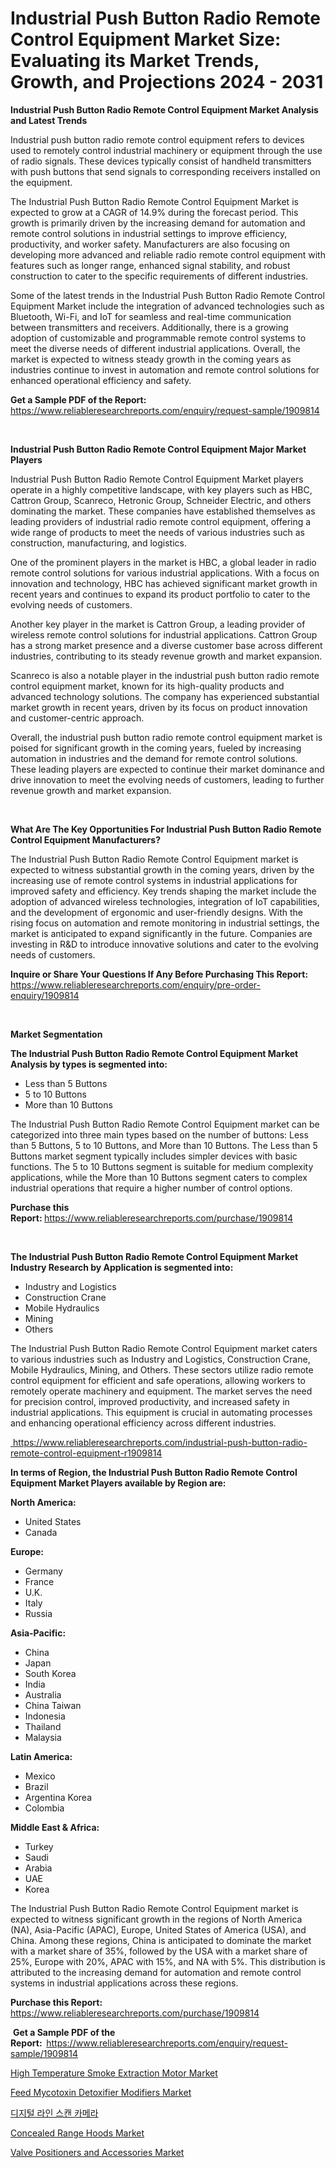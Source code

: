 <p><h1>Industrial Push Button Radio Remote Control Equipment Market Size: Evaluating its Market Trends, Growth, and Projections 2024 - 2031</h1></p><p><strong>Industrial Push Button Radio Remote Control Equipment Market Analysis and Latest Trends</strong></p>
<p><p>Industrial push button radio remote control equipment refers to devices used to remotely control industrial machinery or equipment through the use of radio signals. These devices typically consist of handheld transmitters with push buttons that send signals to corresponding receivers installed on the equipment.</p><p>The Industrial Push Button Radio Remote Control Equipment Market is expected to grow at a CAGR of 14.9% during the forecast period. This growth is primarily driven by the increasing demand for automation and remote control solutions in industrial settings to improve efficiency, productivity, and worker safety. Manufacturers are also focusing on developing more advanced and reliable radio remote control equipment with features such as longer range, enhanced signal stability, and robust construction to cater to the specific requirements of different industries.</p><p>Some of the latest trends in the Industrial Push Button Radio Remote Control Equipment Market include the integration of advanced technologies such as Bluetooth, Wi-Fi, and IoT for seamless and real-time communication between transmitters and receivers. Additionally, there is a growing adoption of customizable and programmable remote control systems to meet the diverse needs of different industrial applications. Overall, the market is expected to witness steady growth in the coming years as industries continue to invest in automation and remote control solutions for enhanced operational efficiency and safety.</p></p>
<p><strong>Get a Sample PDF of the Report:&nbsp;</strong> <a href="https://www.reliableresearchreports.com/enquiry/request-sample/1909814">https://www.reliableresearchreports.com/enquiry/request-sample/1909814</a></p>
<p>&nbsp;</p>
<p><strong>Industrial Push Button Radio Remote Control Equipment Major Market Players</strong></p>
<p><p>Industrial Push Button Radio Remote Control Equipment Market players operate in a highly competitive landscape, with key players such as HBC, Cattron Group, Scanreco, Hetronic Group, Schneider Electric, and others dominating the market. These companies have established themselves as leading providers of industrial radio remote control equipment, offering a wide range of products to meet the needs of various industries such as construction, manufacturing, and logistics.</p><p>One of the prominent players in the market is HBC, a global leader in radio remote control solutions for various industrial applications. With a focus on innovation and technology, HBC has achieved significant market growth in recent years and continues to expand its product portfolio to cater to the evolving needs of customers.</p><p>Another key player in the market is Cattron Group, a leading provider of wireless remote control solutions for industrial applications. Cattron Group has a strong market presence and a diverse customer base across different industries, contributing to its steady revenue growth and market expansion.</p><p>Scanreco is also a notable player in the industrial push button radio remote control equipment market, known for its high-quality products and advanced technology solutions. The company has experienced substantial market growth in recent years, driven by its focus on product innovation and customer-centric approach.</p><p>Overall, the industrial push button radio remote control equipment market is poised for significant growth in the coming years, fueled by increasing automation in industries and the demand for remote control solutions. These leading players are expected to continue their market dominance and drive innovation to meet the evolving needs of customers, leading to further revenue growth and market expansion.</p></p>
<p>&nbsp;</p>
<p><strong>What Are The Key Opportunities For Industrial Push Button Radio Remote Control Equipment Manufacturers?</strong></p>
<p><p>The Industrial Push Button Radio Remote Control Equipment market is expected to witness substantial growth in the coming years, driven by the increasing use of remote control systems in industrial applications for improved safety and efficiency. Key trends shaping the market include the adoption of advanced wireless technologies, integration of IoT capabilities, and the development of ergonomic and user-friendly designs. With the rising focus on automation and remote monitoring in industrial settings, the market is anticipated to expand significantly in the future. Companies are investing in R&D to introduce innovative solutions and cater to the evolving needs of customers.</p></p>
<p><strong>Inquire or Share Your Questions If Any Before Purchasing This Report:</strong> <a href="https://www.reliableresearchreports.com/enquiry/pre-order-enquiry/1909814">https://www.reliableresearchreports.com/enquiry/pre-order-enquiry/1909814</a></p>
<p>&nbsp;</p>
<p><strong>Market Segmentation</strong></p>
<p><strong>The Industrial Push Button Radio Remote Control Equipment Market Analysis by types is segmented into:</strong></p>
<p><ul><li>Less than 5 Buttons</li><li>5 to 10 Buttons</li><li>More than 10 Buttons</li></ul></p>
<p><p>The Industrial Push Button Radio Remote Control Equipment market can be categorized into three main types based on the number of buttons: Less than 5 Buttons, 5 to 10 Buttons, and More than 10 Buttons. The Less than 5 Buttons market segment typically includes simpler devices with basic functions. The 5 to 10 Buttons segment is suitable for medium complexity applications, while the More than 10 Buttons segment caters to complex industrial operations that require a higher number of control options.</p></p>
<p><strong>Purchase this Report:&nbsp;</strong><a href="https://www.reliableresearchreports.com/purchase/1909814">https://www.reliableresearchreports.com/purchase/1909814</a></p>
<p>&nbsp;</p>
<p><strong>The Industrial Push Button Radio Remote Control Equipment Market Industry Research by Application is segmented into:</strong></p>
<p><ul><li>Industry and Logistics</li><li>Construction Crane</li><li>Mobile Hydraulics</li><li>Mining</li><li>Others</li></ul></p>
<p><p>The Industrial Push Button Radio Remote Control Equipment market caters to various industries such as Industry and Logistics, Construction Crane, Mobile Hydraulics, Mining, and Others. These sectors utilize radio remote control equipment for efficient and safe operations, allowing workers to remotely operate machinery and equipment. The market serves the need for precision control, improved productivity, and increased safety in industrial applications. This equipment is crucial in automating processes and enhancing operational efficiency across different industries.</p></p>
<p><a href="https://www.reliableresearchreports.com/industrial-push-button-radio-remote-control-equipment-r1909814">&nbsp;https://www.reliableresearchreports.com/industrial-push-button-radio-remote-control-equipment-r1909814</a></p>
<p><strong>In terms of Region, the Industrial Push Button Radio Remote Control Equipment Market Players available by Region are:</strong></p>
<p>
    <p> <strong> North America: </strong>
        <ul>
            <li>United States</li>
            <li>Canada</li>
        </ul>
        </p> 
    <p> <strong> Europe: </strong>
        <ul>
            <li>Germany</li>
            <li>France</li>
            <li>U.K.</li>
            <li>Italy</li>
            <li>Russia</li>
        </ul>
        </p> 
    <p> <strong> Asia-Pacific: </strong>
        <ul>
            <li>China</li>
            <li>Japan</li>
            <li>South Korea</li>
            <li>India</li>
            <li>Australia</li>
            <li>China Taiwan</li>
            <li>Indonesia</li>
            <li>Thailand</li>
            <li>Malaysia</li>
        </ul>
        </p> 
    <p> <strong> Latin America: </strong>
        <ul>
            <li>Mexico</li>
            <li>Brazil</li>
            <li>Argentina Korea</li>
            <li>Colombia</li>
        </ul>
        </p> 
    <p> <strong> Middle East & Africa: </strong>
        <ul>
            <li>Turkey</li>
            <li>Saudi</li>
            <li>Arabia</li>
            <li>UAE</li>
            <li>Korea</li>
        </ul>
    </p>
    </p>
<p><p>The Industrial Push Button Radio Remote Control Equipment market is expected to witness significant growth in the regions of North America (NA), Asia-Pacific (APAC), Europe, United States of America (USA), and China. Among these regions, China is anticipated to dominate the market with a market share of 35%, followed by the USA with a market share of 25%, Europe with 20%, APAC with 15%, and NA with 5%. This distribution is attributed to the increasing demand for automation and remote control systems in industrial applications across these regions.</p></p>
<p><strong>Purchase this Report: </strong><a href="https://www.reliableresearchreports.com/purchase/1909814">https://www.reliableresearchreports.com/purchase/1909814</a></p>
<p>&nbsp;<strong>Get a Sample PDF of the Report:&nbsp;&nbsp;</strong><a href="https://www.reliableresearchreports.com/enquiry/request-sample/1909814">https://www.reliableresearchreports.com/enquiry/request-sample/1909814</a></p>
<p><strong></strong></p>
<p><p><a href="https://github.com/provorikovar/Market-Research-Report-List-5/blob/main/high-temperature-smoke-extraction-motor-market.md">High Temperature Smoke Extraction Motor Market</a></p><p><a href="https://www.linkedin.com/pulse/feed-mycotoxin-detoxifier-modifiers-market-growth-outlook-mac4f?trackingId=twE4hoHbQrqaP0bTXPF8iA%3D%3D">Feed Mycotoxin Detoxifier Modifiers Market</a></p><p><a href="https://medium.com/@gabrielblanda5656/%EB%94%94%EC%A7%80%ED%84%B8-%EB%9D%BC%EC%9D%B8-%EC%8A%A4%EC%BA%94-%EC%B9%B4%EB%A9%94%EB%9D%BC-%EC%8B%9C%EC%9E%A5-%EC%A1%B0%EC%82%AC-%EB%B3%B4%EA%B3%A0%EC%84%9C%EC%97%90%EB%8A%94-2024%EB%85%84%EB%B6%80%ED%84%B0-2031%EB%85%84%EA%B9%8C%EC%A7%80-6-5-cagr-%EC%98%88%EC%B8%A1%EB%90%9C-%EC%8B%9C%EC%9E%A5-%EA%B7%9C%EB%AA%A8-%EC%A0%90%EC%9C%A0%EC%9C%A8-%EB%B0%8F-%EC%84%B1%EC%9E%A5%EB%A5%A0-%EB%B6%84%EC%84%9D%EC%9D%B4-%ED%8F%AC%ED%95%A8%EB%90%98%EC%96%B4-%EC%9E%88%EC%8A%B5%EB%8B%88%EB%8B%A4-5e20d32d08e9">디지털 라인 스캔 카메라</a></p><p><a href="https://medium.com/@susanwest38/concealed-range-hoods-market-outlook-and-forecast-from-2024-to-2031-b05ae495e28f">Concealed Range Hoods Market</a></p><p><a href="https://github.com/angelajermaine/Market-Research-Report-List-4/blob/main/valve-positioners-and-accessories-market.md">Valve Positioners and Accessories Market</a></p></p>